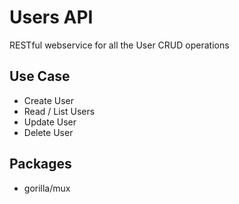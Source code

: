 # Users API

RESTful webservice for all the User CRUD operations

## Use Case

- Create User
- Read / List Users
- Update User
- Delete User

## Packages

- gorilla/mux
